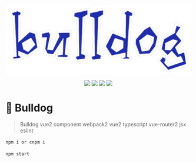 <div  align="center">    
	<img src="/src/asset/img/logo.png" alt="" align=center/>
</div>
<p align="center">
	<img src="https://img.shields.io/npm/v/npm.svg">
	<img src="https://img.shields.io/badge/language-javascript-orange.svg">
	<img src="https://img.shields.io/badge/weibo-@z Jesse-red.svg">
	<img src="https://img.shields.io/packagist/l/doctrine/orm.svg">
</p>

# :space_invader: Bulldog
>Bulldog vue2 component 
>webpack2 vue2 typescript vue-router2 jsx eslint
```
npm i or cnpm i

npm start
```


